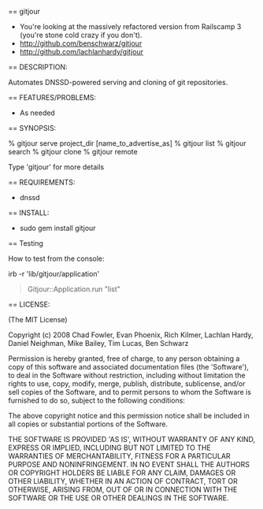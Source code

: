== gitjour

* You're looking at the massively refactored version from Railscamp 3 (you're stone cold crazy if you don't).
* http://github.com/benschwarz/gitjour
* http://github.com/lachlanhardy/gitjour

== DESCRIPTION:

Automates DNSSD-powered serving and cloning of git repositories.

== FEATURES/PROBLEMS:

* As needed

== SYNOPSIS:

  % gitjour serve project_dir [name_to_advertise_as]
  % gitjour list
  % gitjour search <string>
  % gitjour clone
  % gitjour remote
  
  Type 'gitjour' for more details

== REQUIREMENTS:

* dnssd

== INSTALL:

* sudo gem install gitjour

== Testing

How to test from the console:

irb -r 'lib/gitjour/application'
> Gitjour::Application.run "list"

== LICENSE:

(The MIT License)

Copyright (c) 2008 Chad Fowler, Evan Phoenix, Rich Kilmer, Lachlan Hardy, 
Daniel Neighman, Mike Bailey, Tim Lucas, Ben Schwarz

Permission is hereby granted, free of charge, to any person obtaining
a copy of this software and associated documentation files (the
'Software'), to deal in the Software without restriction, including
without limitation the rights to use, copy, modify, merge, publish,
distribute, sublicense, and/or sell copies of the Software, and to
permit persons to whom the Software is furnished to do so, subject to
the following conditions:

The above copyright notice and this permission notice shall be
included in all copies or substantial portions of the Software.

THE SOFTWARE IS PROVIDED 'AS IS', WITHOUT WARRANTY OF ANY KIND,
EXPRESS OR IMPLIED, INCLUDING BUT NOT LIMITED TO THE WARRANTIES OF
MERCHANTABILITY, FITNESS FOR A PARTICULAR PURPOSE AND NONINFRINGEMENT.
IN NO EVENT SHALL THE AUTHORS OR COPYRIGHT HOLDERS BE LIABLE FOR ANY
CLAIM, DAMAGES OR OTHER LIABILITY, WHETHER IN AN ACTION OF CONTRACT,
TORT OR OTHERWISE, ARISING FROM, OUT OF OR IN CONNECTION WITH THE
SOFTWARE OR THE USE OR OTHER DEALINGS IN THE SOFTWARE.

